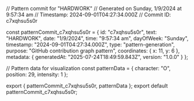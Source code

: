 // Pattern commit for "HARDWORK"
// Generated on Sunday, 1/9/2024 at 9:57:34 am
// Timestamp: 2024-09-01T04:27:34.000Z
// Commit ID: c7xqhsu5s0r

const patternCommit_c7xqhsu5s0r = {
  id: "c7xqhsu5s0r",
  text: "HARDWORK",
  date: "1/9/2024",
  time: "9:57:34 am",
  dayOfWeek: "Sunday",
  timestamp: "2024-09-01T04:27:34.000Z",
  type: "pattern-generation",
  purpose: "GitHub contribution graph pattern",
  coordinates: {
    x: 11,
    y: 6
  },
  metadata: {
    generatedAt: "2025-07-24T18:49:59.843Z",
    version: "1.0.0"
  }
};

// Pattern data for visualization
const patternData = {
  character: "O",
  position: 29,
  intensity: 1
};

export { patternCommit_c7xqhsu5s0r, patternData };
export default patternCommit_c7xqhsu5s0r;
